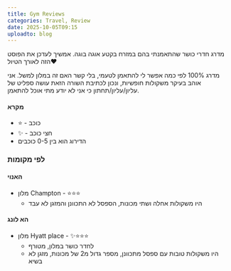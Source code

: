 ```yaml
---
title: Gym Reviews
categories: Travel, Review
date: 2025-10-05T09:15
uploadto: blog
---
```

מדרג חדרי כושר שהתאמנתי בהם במזרח בקטע אוגה בוגה. אמשיך לעדכן את הפוסט הזה לאורך הטיול❤️

מדרג 100% לפי כמה אפשר לי להתאמן לטעמי, בלי קשר האם זה במלון למשל. אני אוהב בעיקר משקולות חופשיות, ונכון לכתיבת השורה הזאת עושה ספליט של עליון/עליון/תחתון כי אני לא יודע מתי אוכל להתאמן.
#### מקרא
- ⭐ - כוכב
- ✨ - חצי כוכב
- הדירוג הוא בין 0-5 כוכבים

### לפי מקומות
#### האנוי
- מלון Champton - ⭐⭐⭐
    - היו משקולות אחלה ושתי מכונות, הספסל לא התכוונן והמזגן לא עבד
#### הא לונג
- מלון Hyatt place - ✨⭐⭐⭐
    - לחדר כושר במלון, מטורף
    - היו משקולות טובות עם ספסל מתכוונן, מספר גדול מ2 של מכונות, מזגן לא בשיא
